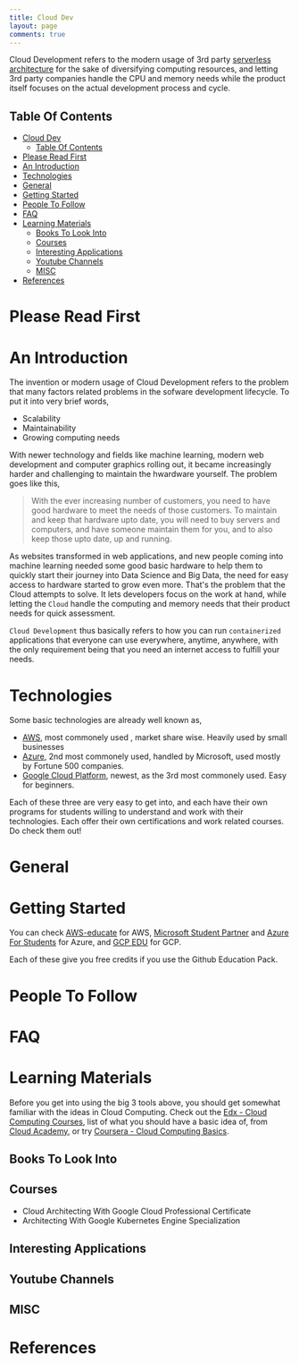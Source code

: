 ```yaml
---
title: Cloud Dev
layout: page
comments: true
---
```


Cloud Development refers to the modern usage of 3rd party [serverless architecture](https://searchitoperations.techtarget.com/definition/serverless-computing?_ga=2.167453694.1303400459.1597212240-772566635.1597212240) for the sake of diversifying computing resources, and letting 3rd party companies handle the CPU and memory needs while the product itself focuses on the actual development process and cycle.

## Table Of Contents
- [Cloud Dev](#cloud-dev)
  - [Table Of Contents](#table-of-contents)
- [Please Read First](#please-read-first)
- [An Introduction](#an-introduction)
- [Technologies](#technologies)
- [General](#general)
- [Getting Started](#getting-started)
- [People To Follow](#people-to-follow)
- [FAQ](#faq)
- [Learning Materials](#learning-materials)
  - [Books To Look Into](#books-to-look-into)
  - [Courses](#courses)
  - [Interesting Applications](#interesting-applications)
  - [Youtube Channels](#youtube-channels)
  - [MISC](#misc)
- [References](#references)

# Please Read First

# An Introduction

The invention or modern usage of Cloud Development refers to the problem that many factors related problems in the sofware development lifecycle. To put it into very brief words,

- Scalability
- Maintainability
- Growing computing needs

With newer technology and fields like machine learning, modern web development and computer graphics rolling out, it became increasingly harder and challenging to maintain the hwardware yourself. The problem goes like this,

> With the ever increasing number of customers, you need to have good hardware to meet the needs of those customers. To maintain and keep that hardware upto date, you will need to buy servers and computers, and have someone maintain them for you, and to also keep those upto date, up and running.

As websites transformed in web applications, and new people coming into machine learning needed some good basic hardware to help them to quickly start their journey into Data Science and Big Data, the need for easy access to hardware started to grow even more. That's the problem that the Cloud attempts to solve. It lets developers focus on the work at hand, while letting the `Cloud` handle the computing and memory needs that their product needs for quick assessment. 

`Cloud Development` thus basically refers to how you can run `containerized` applications that everyone can use everywhere, anytime, anywhere, with the only requirement being that you need an internet access to fulfill your needs. 

# Technologies

Some basic technologies are already well known as,

- [AWS](https://aws.amazon.com/), most commonely used , market share wise. Heavily used by small businesses
- [Azure](https://azure.microsoft.com/en-us/), 2nd most commonely used, handled by Microsoft, used mostly by Fortune 500 companies.
- [Google Cloud Platform](https://cloud.google.com/), newest, as the 3rd most commonely used. Easy for beginners.

Each of these three are very easy to get into, and each have their own programs for students willing to understand and work with their technologies. Each offer their own certifications and work related courses. Do check them out!

# General

# Getting Started

You can check [AWS-educate](https://www.awseducate.com/) for AWS, [Microsoft Student Partner](https://studentambassadors.microsoft.com/) and [Azure For Students](https://azure.microsoft.com/en-us/free/students/) for Azure, and [GCP EDU](https://edu.google.com/products/google-cloud/) for GCP.

Each of these give you free credits if you use the Github Education Pack.

# People To Follow

# FAQ

# Learning Materials

Before you get into using the big 3 tools above, you should get somewhat familiar with the ideas in Cloud Computing. Check out the [Edx - Cloud Computing Courses](https://www.edx.org/learn/cloud-computing), list of what you should have a basic idea of, from [Cloud Academy](https://cloudacademy.com/blog/prerequisites-to-learn-cloud-computing-introduction/), or try [Coursera - Cloud Computing Basics](https://www.coursera.org/learn/cloud-computing-basics).

## Books To Look Into

## Courses

- Cloud Architecting With Google Cloud Professional Certificate 
- Architecting With Google Kubernetes Engine Specialization  

## Interesting Applications

## Youtube Channels

## MISC

# References


